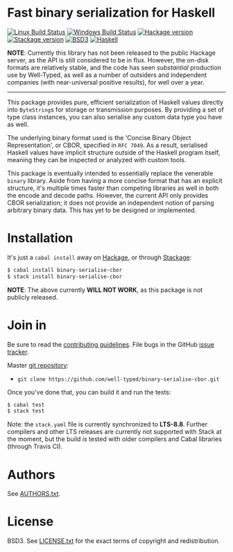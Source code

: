 # Fast binary serialization for Haskell

[![Linux Build Status](https://img.shields.io/travis/well-typed/binary-serialise-cbor/master.svg?label=Linux%20build)](https://travis-ci.org/well-typed/binary-serialise-cbor)
[![Windows Build Status](https://img.shields.io/appveyor/ci/thoughtpolice/binary-serialise-cbor/master.svg?label=Windows%20build)](https://ci.appveyor.com/project/thoughtpolice/binary-serialise-cbor/branch/master)
[![Hackage version](https://img.shields.io/hackage/v/binary-serialise-cbor.svg?label=Hackage)](https://hackage.haskell.org/package/binary-serialise-cbor)
[![Stackage version](https://www.stackage.org/package/binary-serialise-cbor/badge/lts?label=Stackage)](https://www.stackage.org/package/binary-serialise-cbor)
[![BSD3](https://img.shields.io/badge/License-BSD-blue.svg)](https://en.wikipedia.org/wiki/BSD_License)
[![Haskell](https://img.shields.io/badge/Language-Haskell-yellowgreen.svg)](https://www.haskell.org)

**NOTE**: Currently this library has not been released to the public Hackage
server, as the API is still considered to be in flux. However, the on-disk
formats are relatively stable, and the code has seen _substantial_ production
use by Well-Typed, as well as a number of outsiders and independent companies
(with near-universal positive results), for well over a year.

---

This package provides pure, efficient serialization of Haskell values directly
into `ByteString`s for storage or transmission purposes. By providing a set of
type class instances, you can also serialise any custom data type you have as
well.

The underlying binary format used is the 'Concise Binary Object Representation',
or CBOR, specified in `RFC 7049`. As a result, serialised Haskell values have
implicit structure outside of the Haskell program itself, meaning they can be
inspected or analyzed with custom tools.

This package is eventually intended to essentially replace the venerable
`binary` library. Aside from having a more concise format that has an explicit
structure, it's multiple times faster than competing libraries as well in both
the encode and decode paths. However, the current API only provides CBOR
serialization; it does not provide an independent notion of parsing arbitrary
binary data. This has yet to be designed or implemented.

# Installation

It's just a `cabal install` away on [Hackage][], or through [Stackage][]:

```bash
$ cabal install binary-serialise-cbor
$ stack install binary-serialise-cbor
```

**NOTE**: The above currently **WILL NOT WORK**, as this package is not
publicly released.

[Hackage]:  https://hackage.haskell.org/package/binary-serialise-cbor
[Stackage]: https://www.stackage.org

# Join in

Be sure to read the [contributing guidelines][contribute]. File bugs
in the GitHub [issue tracker][].

Master [git repository][gh]:

* `git clone https://github.com/well-typed/binary-serialise-cbor.git`

Once you've done that, you can build it and run the tests:

```bash
$ cabal test
$ stack test
```

Note: the `stack.yaml` file is currently synchronized to **LTS-8.8**. Further
compilers and other LTS releases are currently not supported with Stack
at the moment, but the build *is* tested with older compilers and Cabal
libraries (through Travis CI).

[contribute]: https://github.com/well-typed/binary-serialise-cbor/blob/master/CONTRIBUTING.md
[issue tracker]: http://github.com/well-typed/binary-serialise-cbor/issues
[gh]: http://github.com/well-typed/binary-serialise-cbor

# Authors

See
[AUTHORS.txt](https://raw.github.com/well-typed/binary-serialise-cbor/master/AUTHORS.txt).

# License

BSD3. See
[LICENSE.txt](https://raw.github.com/well-typed/binary-serialise-cbor/master/LICENSE.txt)
for the exact terms of copyright and redistribution.
